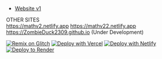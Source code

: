 
- [Website v1](https://math.thebest12789.repl.co)

OTHER SITES<br>
https://mathv2.netlify.app
https://mathv22.netlify.app
https://ZombieDuck2309.github.io (Under Development)



[![Remix on Glitch](https://binbashbanana.github.io/deploy-buttons/buttons/remade/glitch.svg)](https://glitch.com/edit/#!/import/github/coolguy564738/math-v2)
[![Deploy with Vercel](https://binbashbanana.github.io/deploy-buttons/buttons/remade/vercel.svg)](https://vercel.com/new/clone?repository-url=https%3A%2F%2Fgithub.com%2Fcoolguy564738%2Fmath-v2) 
[![Deploy with Netlify](https://binbashbanana.github.io/deploy-buttons/buttons/remade/netlify.svg)](https://app.netlify.com/start/deploy?repository=https://github.com/coolguy564738/math-v2)
[![Deploy to Render](https://binbashbanana.github.io/deploy-buttons/buttons/remade/render.svg)](https://render.com/deploy?repo=https://github.com/coolguy564738/math-v2)
